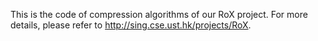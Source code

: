This is the code of compression algorithms of our RoX project. For more details, please refer to http://sing.cse.ust.hk/projects/RoX. 
